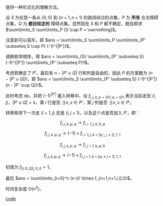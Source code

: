 提供一种形式化的理解方法。

设 $S$ 为任意一条从 $(0,0)$ 到 $(n+1,n+1)$ 的路径经过的点集，$P$ 为 **所有** 合法障碍点集，$Q$ 为 **题目给定的** 障碍点集。显然现在 $S$ 和 $P$ 都不确定，题目即求 $\sum\limits_S \sum\limits_P [S \cap P = \varnothing]$。

注意到可以容斥，即 $ans = \sum\limits_S \sum\limits_P \sum\limits_{P' \subseteq S \cap P} (-1)^{|P'|}$。

调换枚举顺序，得 $ans = \sum\limits_{S} \sum\limits_{P' \subseteq S} (-1)^{|P'|} \sum\limits_{P' \subseteq P}1$。

考虑若确定了 $P'$，最后有 $n - |P' \cup Q|$ 行和列是自由的，因此 $P$ 的方案数为 $(n - |P' \cup Q|)!$，即 $ans = \sum\limits_S \sum\limits_{P' \subseteq S} (-1)^{|P'|}(n - |P' \cup Q|)!$。

此时考虑 dp，并把 $(-1)^{|P'|}$ 塞入转移中。设 $f_{i,j,k,p=0/1,q=0/1}$ 表示当前走到 $(i,j)$，$|P' \cup Q|=k$，第 $i$ 行是否 $\exists x,x \in P'$，第 $j$ 列是否 $\exists x,x \in P'$。

转移枚举下一次走 $(i+1,j)$ 还是 $(i,j+1)$，以及这个点是否加入 $P'$，即：

$$f_{i,j,k,p,q} \to f_{i+1,j,k,0,q}$$

$$f_{i,j,k,p,q} \to (-1) \times f_{i+1,j,k+[a_{i+1} \ne j],1,1}$$

$$f_{i,j,k,p,q} \to f_{i,j+1,k,p,0}$$

$$f_{i,j,k,p,q} \to (-1) \times f_{i,j+1,k+[a_i \ne j+1],1,1}$$

初值为 $f_{0,0,|Q|,0,0} = 1$。

最后 $ans = \sum\limits_{i=0}^n (n-i)! \times f_{n+1,n+1,i,0,0}$。

时间复杂度 $O(n^3)$。

[code](https://atcoder.jp/contests/arc118/submissions/39696927)